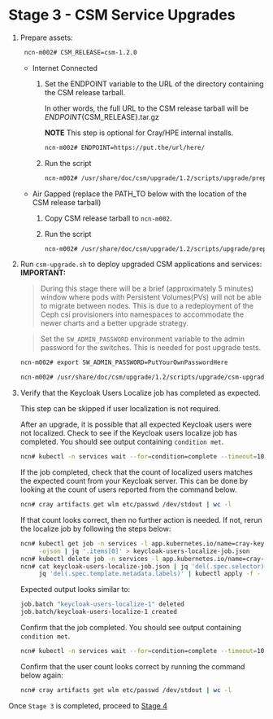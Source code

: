 # Stage 3 - CSM Service Upgrades

1. Prepare assets:

   ```bash
    ncn-m002# CSM_RELEASE=csm-1.2.0
   ```

   - Internet Connected

     1. Set the ENDPOINT variable to the URL of the directory containing the CSM release tarball.

        In other words, the full URL to the CSM release tarball will be ${ENDPOINT}${CSM_RELEASE}.tar.gz

        **NOTE** This step is optional for Cray/HPE internal installs.

        ```bash
        ncn-m002# ENDPOINT=https://put.the/url/here/
        ```

     1. Run the script

        ```bash
        ncn-m002# /usr/share/doc/csm/upgrade/1.2/scripts/upgrade/prepare-assets.sh --csm-version [CSM_RELEASE] --endpoint [ENDPOINT]
        ```

   - Air Gapped (replace the PATH_TO below with the location of the CSM release tarball)

     1. Copy CSM release tarball to `ncn-m002`.

     1. Run the script

        ```bash
        ncn-m002# /usr/share/doc/csm/upgrade/1.2/scripts/upgrade/prepare-assets.sh --csm-version [CSM_RELEASE] --tarball-file [PATH_TO_CSM_TARBALL_FILE]
        ```

1. Run `csm-upgrade.sh` to deploy upgraded CSM applications and services:
   **IMPORTANT:**

   > During this stage there will be a brief (approximately 5 minutes) window where pods with Persistent Volumes(PVs) will not be able to migrate between nodes. This is due to a redeployment of the Ceph csi provisioners into namespaces to accommodate the newer charts and a better upgrade strategy.

   > Set the `SW_ADMIN_PASSWORD` environment variable to the admin password for the switches. This is needed for post upgrade tests.

   ```bash
   ncn-m002# export SW_ADMIN_PASSWORD=PutYourOwnPasswordHere
   ```

   ```bash
   ncn-m002# /usr/share/doc/csm/upgrade/1.2/scripts/upgrade/csm-upgrade.sh
   ```

1. Verify that the Keycloak Users Localize job has completed as expected.

   This step can be skipped if user localization is not required.

   After an upgrade, it is possible that all expected Keycloak users were not localized. Check to see if the Keycloak users localize job has completed. You should see output containing `condition met`.

   ```bash
   ncn# kubectl -n services wait --for=condition=complete --timeout=10s job/`kubectl -n services get jobs | grep users-localize | awk '{print $1}'`
   ```

   If the job completed, check that the count of localized users matches the expected count from your Keycloak server. This can be done by looking at the count of users reported from the command below.

   ```bash
   ncn# cray artifacts get wlm etc/passwd /dev/stdout | wc -l
   ```

   If that count looks correct, then no further action is needed.  If not, rerun the localize job by following the steps below:

   ```bash
   ncn# kubectl get job -n services -l app.kubernetes.io/name=cray-keycloak-users-localize \
        -ojson | jq '.items[0]' > keycloak-users-localize-job.json
   ncn# kubectl delete job -n services -l app.kubernetes.io/name=cray-keycloak-users-localize
   ncn# cat keycloak-users-localize-job.json | jq 'del(.spec.selector)' | \
        jq 'del(.spec.template.metadata.labels)' | kubectl apply -f -
   ```

   Expected output looks similar to:

   ```bash
   job.batch "keycloak-users-localize-1" deleted
   job.batch/keycloak-users-localize-1 created
   ```

   Confirm that the job completed. You should see output containing `condition met`.

   ```bash
   ncn# kubectl -n services wait --for=condition=complete --timeout=10s job/`kubectl -n services get jobs | grep users-localize | awk '{print $1}'`
   ```

   Confirm that the user count looks correct by running the command below again:

   ```bash
   ncn# cray artifacts get wlm etc/passwd /dev/stdout | wc -l
   ```

Once `Stage 3` is completed, proceed to [Stage 4](Stage_4.md)
